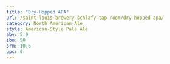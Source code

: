 ```yaml
---
title: "Dry-Hopped APA"
url: /saint-louis-brewery-schlafy-tap-room/dry-hopped-apa/
category: North American Ale
style: American-Style Pale Ale
abv: 5.9
ibu: 50
srm: 10.6
upc: 0
---
```


